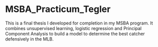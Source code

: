 # MSBA_Practicum_Tegler
This is a final thesis I developed for completion in my MSBA program. It combines unsupervised learning, logistic regression and Principal Component Analysis to build a model to determine the best catcher defensively in the MLB.
